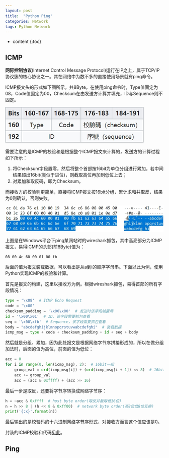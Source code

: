 ```yaml
---
layout: post
title:  "Python Ping"
categories: Network
tags: Python Network
---
```


* content
{:toc}

## ICMP

**网际控制协议**(Internet Control Message Protocol)运行在IP之上，属于TCP/IP协议簇的核心协议之一。其在网络中为数不多的直接使用场景就有ping命令。

ICMP报文头的形式如下图所示，共8Byte。在使用ping命令时，Type值固定为$08$，Code值固定为$00$，Checksum在由发送方计算并填充，ID与Sequence则不固定。

![](/img/2019-11-22_21-54-05.jpg)

需要注意的是ICMP的校验和是根据整个ICMP报文来计算的，发送方的计算过程如下所示：

1. 将Checksum字段置零，然后将整个首部按$16$bit为单位分组进行累加，若中间结果超出$16$bit(类似于进位)，则截取高位再加到低位上去；
2. 对累加和取反码，即为Checksum。

而接收方的校验则更简单，直接将ICMP报文按$16$bit分组，累计求和并取反，结果为$0$则确认，否则失败。

![](/img/2019-11-22_22-28-33.jpg)

上图是在Windows平台下ping某网站时的wireshark抓包，其中高亮部分为ICMP报文，易得ICMP的头部(前$8$Byte)值为：

```
08 00 4c 60 00 01 00 fb
```

后面的值为报文装载数据，可以看出是从a到i的顺序字母串。下面以此为例，使用Python实现ICMP的校验和计算。

首先是报文的构建，这里以接收方为例。根据wireshark抓包，易得首部的所有字段情况：

```python
type = '\x08'  # ICMP Echo Request
code = '\x00'
checksum_padding = '\x00\x00'  # 发送时该字段被置零
id = '\x00\x01'  # ID，该字段需要抓包查看
seq = '\x00\xfb'  # Sequence，该字段需要抓包查看
body = "abcdefghijklmnopqrstuvwabcdefghi"  # 装载数据
icmp_msg = type + code + checksum_padding + id + seq + body
```

然后就是分组、累加，因为此处报文是根据网络字节序拼接形成的，所以在做分组加法时，后面的值为高位，前面的值为低位：

```python
acc = 0
for i in range(0, len(icmp_msg), 2):  # 16bit一组
    group_val = ord(icmp_msg[i]) + (ord(icmp_msg[i + 1]) << 8)  # 16bit的值，注意字节顺序
    acc += group_val
    acc = (acc & 0xffff) + (acc >> 16)
```

最后一步是取反，还要将字节序转换成网络字节序：

```python
h = ~acc & 0xffff  # host byte order(取反并截取低16位)
n = h >> 8 | (h << 8 & 0xff00)  # network byte order(高8位低8位互换)
print('{:x}'.format(n))
```

最后输出的是校验码的十六进制网络字节序形式，对接收方而言这个值应该是$0$。

封装的ICMP校验和代码[见此](https://github.com/Daya-Jin/As_a_Programmer/blob/master/Python/ICMP_checksum.py)。

## Ping

